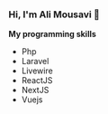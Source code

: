 ### Hi, I'm Ali Mousavi 👋

**My programming skills**
- Php
- Laravel
- Livewire
- ReactJS
- NextJS
- Vuejs



